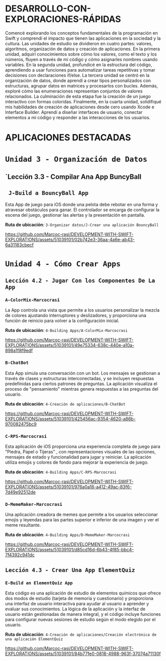 # DESARROLLO-CON-EXPLORACIONES-RÁPIDAS

Comencé explorando los conceptos fundamentales de la programación en Swift y comprendí el impacto que tienen las aplicaciones en la sociedad y la cultura. Las unidades de estudio se dividieron en cuatro partes: valores, algoritmos, organización de datos y creación de aplicaciones. En la primera unidad, adquirí conocimientos sobre cómo los valores, como el texto y los números, fluyen a través de mi código y cómo asignarles nombres usando variables. En la segunda unidad, profundicé en la estructura del código, aprendiendo a usar funciones para automatizar tareas repetitivas y tomar decisiones con declaraciones if/else. La tercera unidad se centró en la organización de datos, donde aprendí a crear tipos personalizados con estructuras, agrupar datos en matrices y procesarlos con bucles. Además, exploré cómo las enumeraciones representan conjuntos de valores relacionados. La culminación de esta etapa fue la creación de un juego interactivo con formas coloridas. Finalmente, en la cuarta unidad, solidifiqué mis habilidades de creación de aplicaciones desde cero usando Xcode e Interface Builder. Aprendí a diseñar interfaces de usuario, conectar elementos a mi código y responder a las interacciones de los usuarios.



# APLICACIONES DESTACADAS

# `Unidad 3 - Organización de Datos`

## `Lección 3.3 - Compilar Ana App BuncyBall

## ` J-Build a BouncyBall App`

Esta App de juego para iOS donde una pelota debe rebotar en una forma y atravesar obstáculos para ganar. El controlador se encarga de configurar la escena del juego, gestionar las alertas y la presentación en pantalla.

**Ruta de ubicación**: `3-Organizar datos/J-Crear una aplicación BouncyBall`

https://github.com/Marcoc-rasi/DEVELOPMENT-WITH-SWIFT-EXPLORATIONS/assets/51039101/02b742e3-36aa-4a6e-ab43-6a31183cbecf

# `Unidad 4 - Cómo Crear Apps`

## `Lección 4.2 - Jugar Con los Componentes De La App`

### `A-ColorMix-Marcocrasi` 

La App controla una vista que permite a los usuarios personalizar la mezcla de colores ajustando interruptores y deslizadores, y proporciona una función de reinicio para volver a la configuración inicial.

**Ruta de ubicación**: `4-Building Apps/A-ColorMix-Marcocrasi`

https://github.com/Marcoc-rasi/DEVELOPMENT-WITH-SWIFT-EXPLORATIONS/assets/51039101/49e75334-638c-440e-a10a-898a1f8f9edf

### `B-ChatBot` 

Esta App simula una conversación con un bot. Los mensajes se gestionan a través de clases y estructuras interconectadas, y se incluyen respuestas predefinidas para ciertos patrones de preguntas. La aplicación visualiza el proceso de "pensamiento" mientras genera respuestas a las preguntas del usuario.

**Ruta de ubicación**: `4-Creación de aplicaciones/B-ChatBot`

https://github.com/Marcoc-rasi/DEVELOPMENT-WITH-SWIFT-EXPLORATIONS/assets/51039101/425456ac-9354-4620-a86b-970082475bc9

### `C-RPS-Marcocrasi` 

 Esta aplicación de iOS proporciona una experiencia completa de juego para "Piedra, Papel o Tijeras" , con representaciones visuales de las opciones, mensajes de estado y funcionalidad para jugar y reiniciar. La aplicación utiliza emojis y colores de fondo para mejorar la experiencia de juego.

**Ruta de ubicación**: `4-Building Apps/C-RPS-Marcocrasi`

https://github.com/Marcoc-rasi/DEVELOPMENT-WITH-SWIFT-EXPLORATIONS/assets/51039101/976a0a18-a412-49ac-83f6-7d49e92512de

### `D-MemeMaker-Marcocrasi` 

Una aplicación creadora de memes que permite a los usuarios seleccionar emojis y leyendas para las partes superior e inferior de una imagen y ver el meme resultante.


**Ruta de ubicación**: `4-Building Apps/D-MemeMaker-Marcocrasi`

https://github.com/Marcoc-rasi/DEVELOPMENT-WITH-SWIFT-EXPLORATIONS/assets/51039101/d85cd16d-6b43-4f85-bbc4-7f4392c941dc

## `Lección 4.3 - Crear Una App ElementQuiz`

### `E-Build an ElementQuiz App` 

Esta código es una aplicación de estudio de elementos químicos que ofrece dos modos de estudio (tarjeta de memoria y cuestionario) y proporciona una interfaz de usuario interactiva para ayudar al usuario a aprender y evaluar sus conocimientos. La lógica de la aplicación y la interfaz de usuario están gestionadas de manera integral, y el código incluye funciones para configurar nuevas sesiones de estudio según el modo elegido por el usuario.


**Ruta de ubicación**: `4-Creación de aplicaciones/Creación electrónica de una aplicación ElementQuiz`

https://github.com/Marcoc-rasi/DEVELOPMENT-WITH-SWIFT-EXPLORATIONS/assets/51039101/84b77fe0-0818-4988-963f-37074a71130f
